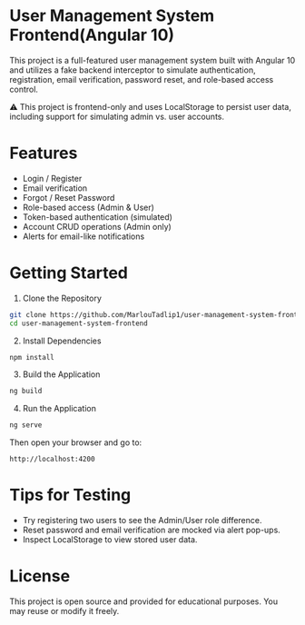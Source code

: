 # User Management System Frontend(Angular 10)

This project is a full-featured user management system built with Angular 10 and utilizes a fake backend interceptor to simulate authentication, registration, email verification, password reset, and role-based access control.

⚠️ This project is frontend-only and uses LocalStorage to persist user data, including support for simulating admin vs. user accounts.

# Features

- Login / Register
- Email verification
- Forgot / Reset Password
- Role-based access (Admin & User)
- Token-based authentication (simulated)
- Account CRUD operations (Admin only)
- Alerts for email-like notifications

# Getting Started

1. Clone the Repository

```bash
git clone https://github.com/MarlouTadlip1/user-management-system-frontend.git
cd user-management-system-frontend
```

2. Install Dependencies

```bash
npm install
```

3. Build the Application

```bash
ng build
```

4. Run the Application

```bash
ng serve
```

Then open your browser and go to:

```
http://localhost:4200
```

# Tips for Testing

- Try registering two users to see the Admin/User role difference.
- Reset password and email verification are mocked via alert pop-ups.
- Inspect LocalStorage to view stored user data.

# License

This project is open source and provided for educational purposes. You may reuse or modify it freely.

